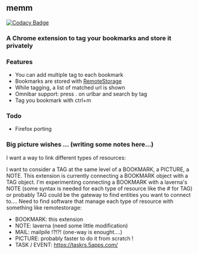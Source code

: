 ## memm

[![Codacy Badge](https://api.codacy.com/project/badge/Grade/f17aba2aee5a44e3aa8debeb192178f1)](https://www.codacy.com/app/lesion/memm?utm_source=github.com&utm_medium=referral&utm_content=lesion/memm&utm_campaign=badger)

### A Chrome extension to tag your bookmarks and store it privately

### Features
- You can add multiple tag to each bookmark
- Bookmarks are stored with [RemoteStorage](https://github.com/remotestorage/remotestorage.js)
- While tagging, a list of matched url is shown
- Omnibar support: press .<space> on urlbar and search by tag
- Tag you bookmark with ctrl+m

### Todo
- Firefox porting

### Big picture wishes ... (writing some notes here...)
I want a way to link different types of resources:

I want to consider a TAG at the same level of a BOOKMARK,
a PICTURE, a NOTE. This extension is currently connecting
a BOOKMARK object with a TAG object. I'm experimenting connecting
a BOOKMARK with a laverna's NOTE (some syntax is needed for each type of
resource like the # for TAG) or probably TAG could be the gateway 
to find entities you want to connect to....
Need to find software that manage each type of resource with something like
remotestorage:

- BOOKMARK: this extension
- NOTE: laverna (need some little modification)
- MAIL: mailpile !?!?! (one-way is enought....)
- PICTURE: probably faster to do it from scratch !
- TASK / EVENT: https://taskrs.5apps.com/
